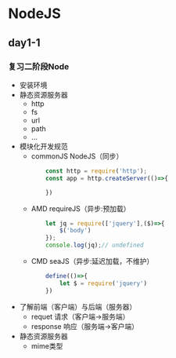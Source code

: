 # NodeJS

## day1-1

### 复习二阶段Node
* 安装环境
* 静态资源服务器
    * http
    * fs
    * url
    * path
    * ...
* 模块化开发规范
    * commonJS      NodeJS（同步）
        ```js
            const http = require('http');
            const app = http.createServer(()=>{

            })
        ```
    * AMD           requireJS（异步:预加载）
        ```js
            let jq = require(['jquery'],($)=>{
                $('body')
            });
            console.log(jq);// undefined
        ```
    * CMD           seaJS（异步:延迟加载，不维护）
        ```js
            define(()=>{
                let $ = require('jquery')
            })
        ```
* 了解前端（客户端）与后端（服务器）
    * requet        请求（客户端->服务端）
    * response      响应（服务端->客户端）
* 静态资源服务器
    * mime类型